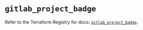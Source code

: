 # `gitlab_project_badge`

Refer to the Terraform Registry for docs: [`gitlab_project_badge`](https://registry.terraform.io/providers/gitlabhq/gitlab/17.1.0/docs/resources/project_badge).
